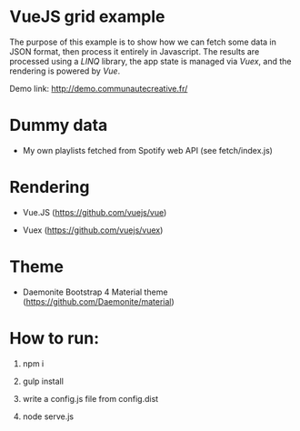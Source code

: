 # VueJS grid example

The purpose of this example is to show how we can fetch some data in JSON format, then process it entirely in Javascript. The results are processed using a *LINQ* library, the app state is managed via *Vuex*, and the rendering is powered by *Vue*.

Demo link: http://demo.communautecreative.fr/

# Dummy data

 * My own playlists fetched from Spotify web API (see fetch/index.js)

# Rendering

 * Vue.JS (https://github.com/vuejs/vue)

 * Vuex (https://github.com/vuejs/vuex)

# Theme

 * Daemonite Bootstrap 4 Material theme (https://github.com/Daemonite/material)

# How to run:

  1. npm i

  2. gulp install

  3. write a config.js file from config.dist

  4. node serve.js
